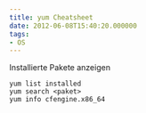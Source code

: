 ```yaml
---
title: yum Cheatsheet
date: 2012-06-08T15:40:20.000000
tags: 
- OS
---
```



Installierte Pakete anzeigen

    yum list installed
    yum search <paket>
    yum info cfengine.x86_64
